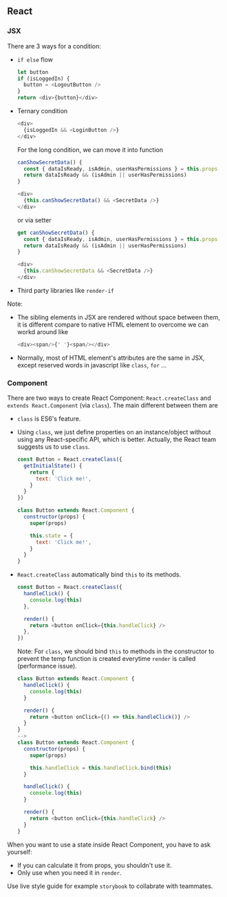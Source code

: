 ## React

### JSX

There are 3 ways for a condition:
+ `if else` flow

  ```js
  let button 
  if (isLoggedIn) { 
    button = <LogoutButton /> 
  } 
  return <div>{button}</div> 
  ```
  
+ Ternary condition

  ```js
  <div> 
    {isLoggedIn && <LoginButton />} 
  </div> 
  ```
  
  For the long condition, we can move it into function
  
  ```js
  canShowSecretData() { 
    const { dataIsReady, isAdmin, userHasPermissions } = this.props 
    return dataIsReady && (isAdmin || userHasPermissions) 
  } 

  <div> 
    {this.canShowSecretData() && <SecretData />} 
  </div> 
  ```
  or via setter
  ```js
  get canShowSecretData() { 
    const { dataIsReady, isAdmin, userHasPermissions } = this.props 
    return dataIsReady && (isAdmin || userHasPermissions) 
  } 

  <div> 
    {this.canShowSecretData && <SecretData />} 
  </div> 
  ```
  
+ Third party libraries like `render-if`

Note:
+ The sibling elements in JSX are rendered without space between them, it is different compare to native HTML element to overcome we can workd around like
  ```js
  <div><span/>{' '}<span/></div>
  ```
+ Normally, most of HTML element's attributes are the same in JSX, except reserved words in javascript like `class`, `for` ...

### Component

There are two ways to create React Component: `React.createClass` and `extends React.Component` (via `class`). The main different between them are
+ `class` is ES6's feature.
+ Using `class`, we just define properties on an instance/object without using any React-specific API, which is better. Actually, the React team suggests us to use `class`.

  ```js
  const Button = React.createClass({ 
    getInitialState() { 
      return { 
        text: 'Click me!', 
      } 
    }
  })
  
  class Button extends React.Component { 
    constructor(props) { 
      super(props) 

      this.state = { 
        text: 'Click me!', 
      } 
    }
  }
  ```
+ `React.createClass` automatically bind `this` to its methods.

  ```js
  const Button = React.createClass({ 
    handleClick() { 
      console.log(this) 
    }, 

    render() { 
      return <button onClick={this.handleClick} /> 
    }, 
  }) 
  ```
  
  Note: For `class`, we should bind `this` to methods in the constructor to prevent the temp function is created everytime `render` is called (performance issue).
  
  ```js
  class Button extends React.Component { 
    handleClick() { 
      console.log(this) 
    } 

    render() { 
      return <button onClick={() => this.handleClick()} /> 
    } 
  }
  -->
  class Button extends React.Component { 
    constructor(props) { 
      super(props) 

      this.handleClick = this.handleClick.bind(this) 
    } 

    handleClick() { 
      console.log(this) 
    } 

    render() { 
      return <button onClick={this.handleClick} /> 
    } 
  } 
  ```

When you want to use a state inside React Component, you have to ask yourself:
+ If you can calculate it from props, you shouldn't use it.
+ Only use when you need it in `render`.

Use live style guide for example `storybook` to collabrate with teammates.
